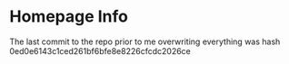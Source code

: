 # Homepage Info

The last commit to the repo prior to me overwriting everything was hash 0ed0e6143c1ced261bf6bfe8e8226cfcdc2026ce
